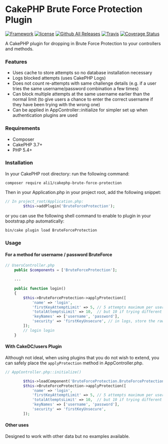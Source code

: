 # CakePHP Brute Force Protection Plugin

[![Framework](https://img.shields.io/badge/Framework-CakePHP%203.x-orange.svg)](http://cakephp.org)
[![license](https://img.shields.io/github/license/LeWestopher/cakephp-monga.svg?maxAge=2592000)](https://github.com/LeWestopher/cakephp-monga/blob/master/LICENSE)
[![Github All Releases](https://img.shields.io/packagist/dt/ali1/cakephp-brute-force-protection.svg?maxAge=2592000)](https://packagist.org/packages/ali1/cakephp-brute-force-protection)
[![Travis](https://img.shields.io/travis/ali1/cakephp-brute-force-protection.svg?maxAge=2592000)](https://travis-ci.org/ali1/cakephp-brute-force-protection)
[![Coverage Status](https://coveralls.io/repos/github/ali1/cakephp-brute-force-protection/badge.svg)](https://coveralls.io/github/ali1/cakephp-brute-force-protection)

A CakePHP plugin for dropping in Brute Force Protection to your controllers and methods. 

### Features
* Uses cache to store attempts so no database installation necessary
* Logs blocked attempts (uses CakePHP Logs)
* Does not count re-attempts with same challenge details (e.g. if a user tries the same username/password combination a few times)
* Can block multiple attempts at the same username earlier than the normal limit (to give users a chance to enter the correct username if they have been trying with the wrong one)
* Can be applied in AppController::initialize for simpler set up when authentication plugins are used

### Requirements

* Composer
* CakePHP 3.7+
* PHP 5.4+

### Installation

In your CakePHP root directory: run the following command:

```
composer require ali1/cakephp-brute-force-protection
```

Then in your Application.php in your project root, add the following snippet:

```php
// In project_root/Application.php:
        $this->addPlugin('BruteForceProtection');
```

or you can use the following shell command to enable to plugin in your bootstrap.php automatically:

```
bin/cake plugin load BruteForceProtection
```

### Usage

#### For a method for username / password BruteForce

```php
// UsersController.php
    public $components = ['BruteForceProtection'];
    
    ...
    
    public function login()
    {
        $this->BruteForceProtection->applyProtection([
            'name' => 'login',
            'firstKeyAttemptLimit' => 5, // 5 attempts maximum per username
            'totalAttemptsLimit' => 10,  // but 10 if trying different usernames
            'keyNames' => ['username', 'password'],
            'security' => 'firstKeyUnsecure', // in logs, store the raw username, but not the password
        ]);
        // login login
    }
```

#### With CakeDC/users Plugin

Although not ideal, when using plugins that you do not wish to extend, you can safely place the `applyProtection` method in AppController.php.

```php
// AppController.php::initialize()

        $this->loadComponent('BruteForceProtection.BruteForceProtection'); // Keep above any authentication components if running on initialize (default)
        $this->BruteForceProtection->applyProtection([
            'name' => 'login',
            'firstKeyAttemptLimit' => 5, // 5 attempts maximum per username
            'totalAttemptsLimit' => 10,  // but 10 if trying different usernames
            'keyNames' => ['username', 'password'],
            'security' => 'firstKeyUnsecure',
        ]);

```

#### Other uses

Designed to work with other data but no examples available.
